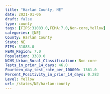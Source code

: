 ```yaml
---
title: "Harlan County, NE"
date: 2021-01-06
draft: false
type: county
tags: [FIPS:31083.0,FEMA:7.0,Non-core,Yellow]
categories: [NE]
County: Harlan County
State: NE
FIPS: 31083.0
FEMA_Region: 7.0
Population: 3380.0
NCHS_Urban_Rural_Classification: Non-core
Tests_in_prior_14_days: 46.0
Fourteen_day_test_rate_per_100000: 1361.0
Percent_Positivity_in_prior_14_days: 0.283
Level: Yellow
url: /states/NE/harlan-county
---
```



